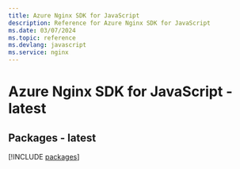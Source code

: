 ```yaml
---
title: Azure Nginx SDK for JavaScript
description: Reference for Azure Nginx SDK for JavaScript
ms.date: 03/07/2024
ms.topic: reference
ms.devlang: javascript
ms.service: nginx
---
```

# Azure Nginx SDK for JavaScript - latest
## Packages - latest
[!INCLUDE [packages](nginx-index.md)]